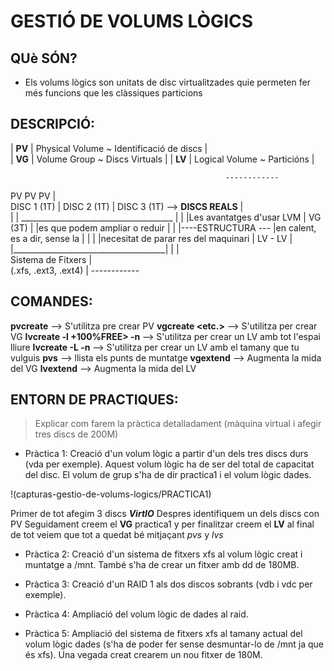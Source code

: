 # GESTIÓ DE VOLUMS LÒGICS

## QUè SÓN?

 * Els volums lògics son unitats de disc virtualitzades quie permeten fer més funcions que les clàssiques particions

## DESCRIPCIÓ:

| **PV** | Physical Volume ~ Identificació de discs |     
| **VG** | Volume Group ~ Discs Virtuals |
| **LV** | Logical Volume ~ Particións |

													------------                   
  PV              PV            PV                              |                          
DISC 1 (1T) | DISC 2 (1T) | DISC 3 (1T) --> **DISCS REALS**     |                   
                   |                                            |                    ______________________________________
                   |                                            |                   |Les avantatges d'usar LVM             |
				 VG (3T)                                        |                   |es que podem ampliar o reduir         |
				   |                                            |----ESTRUCTURA --- |en calent, es a dir, sense la         |
				   |                                            |                   |necesitat de parar res del maquinari  |
				LV - LV                                         |                   |______________________________________|
				   |                                            |                   
		  Sistema de Fitxers                                    |                   
		 (.xfs, .ext3, .ext4)                                   |
		                                            ------------ 
		                                            
		                                            
## COMANDES: 

**pvcreate** --> S'utilitza pre crear PV
**vgcreate <nombre-vg> <ruta-pv1> <ruta-pv2> <etc.>** --> S'utilitza per crear VG
**lvcreate -l +100%FREE> -n <nombre-lv>** --> S'utilitza per crear un LV amb tot l'espai lliure
**lvcreate -L <tamany> -n <nombre-lv> <ruta-vg-donde-lo-quieres-crear>** --> S'utilitza per crear un LV amb el tamany que tu vulguis 
**pvs** --> llista els punts de muntatge 
**vgextend** --> Augmenta la mida del VG
**lvextend** --> Augmenta la mida del LV

## ENTORN DE PRACTIQUES:

> Explicar com farem la pràctica detalladament (màquina virtual i afegir tres discs de 200M)

* Pràctica 1: Creació d'un volum lògic a partir d'un dels tres discs durs (vda per exemple). Aquest volum lògic ha de ser del total de capacitat del disc. El volum de grup s'ha de dir practica1 i el volum lògic dades.

!(capturas-gestio-de-volums-logics/PRACTICA1)

Primer de tot afegim 3 discs ***VirtIO***
Despres identifiquem un dels discs con PV
Seguidament creem el **VG** practica1 
y per finalitzar creem el **LV** 
al final de tot veiem que tot a quedat bé mitjaçant *pvs* y *lvs*

* Pràctica 2: Creació d'un sistema de fitxers xfs al volum lògic creat i muntatge a /mnt. També s'ha de crear un fitxer amb dd de 180MB.

* Pràctica 3: Creació d'un RAID 1 als dos discos sobrants (vdb i vdc per exemple).

* Pràctica 4: Ampliació del volum lògic de dades al raid.

* Pràctica 5: Ampliació del sistema de fitxers xfs al tamany actual del volum lògic dades (s'ha de poder fer sense desmuntar-lo de /mnt ja que és xfs). Una vegada creat crearem un nou fitxer de 180M.
